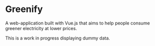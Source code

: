 # Greenify
A web-application built with Vue.js that aims to help people consume greener electricity at lower prices.

This is a work in progress displaying dummy data.
